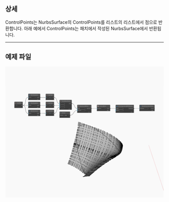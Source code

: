 ## 상세
ControlPoints는 NurbsSurface의 ControlPoints를 리스트의 리스트에서 점으로 반환합니다. 아래 예에서 ControlPoints는 패치에서 작성된 NurbsSurface에서 반환됩니다.
___
## 예제 파일

![ControlPoints](./Autodesk.DesignScript.Geometry.NurbsSurface.ControlPoints_img.jpg)

